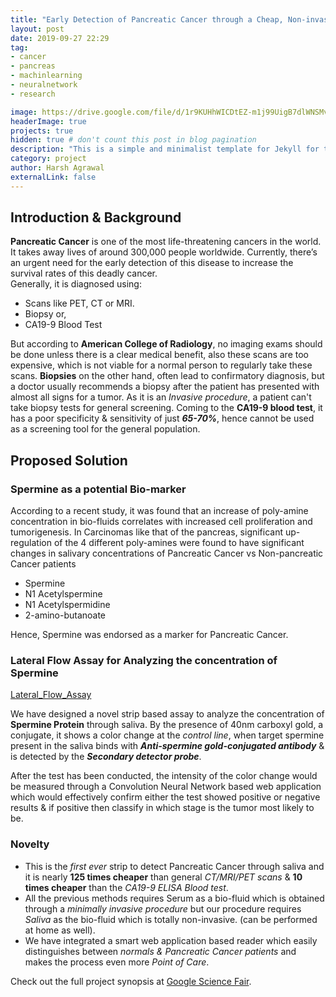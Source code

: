 ```yaml
---
title: "Early Detection of Pancreatic Cancer through a Cheap, Non-invasive Salivary Test"
layout: post
date: 2019-09-27 22:29
tag: 
- cancer
- pancreas
- machinlearning
- neuralnetwork
- research

image: https://drive.google.com/file/d/1r9KUHhWICDtEZ-m1j99UigB7dlWNSMvc/view?usp=sharing
headerImage: true
projects: true
hidden: true # don't count this post in blog pagination
description: "This is a simple and minimalist template for Jekyll for those who likes to eat noodles."
category: project
author: Harsh Agrawal
externalLink: false
---
```


## Introduction & Background

**Pancreatic Cancer** is one of the most life-threatening cancers in the world. It takes away lives of around 300,000 people worldwide. Currently, there’s an urgent need for the early detection of this disease to increase the survival rates of this deadly cancer.   
Generally, it is diagnosed using:
- Scans like PET, CT or MRI.  
- Biopsy or,
- CA19-9 Blood Test

But according to **American College of Radiology**, no imaging exams should be done unless there is a clear medical benefit, also these scans are too expensive, which is not viable for a normal person to regularly take these scans. 
**Biopsies** on the other hand, often lead to confirmatory diagnosis, but a doctor usually recommends a biopsy after the patient has presented with almost all signs for a tumor. As it is an _Invasive procedure_, a patient can't take biopsy tests for general screening. 
Coming to the **CA19-9 blood test**, it has a poor specificity & sensitivity of just **_65-70%_**, hence cannot be used as a screening tool for the general population. 

## Proposed Solution

### Spermine as a potential Bio-marker

According to a recent study, it was found that an increase of poly-amine concentration in bio-fluids correlates with increased cell proliferation and tumorigenesis. In Carcinomas like that of the pancreas, significant  up-regulation of the 4 different poly-amines were found to have significant changes in salivary concentrations of Pancreatic Cancer vs Non-pancreatic Cancer patients 
- Spermine
- N1 Acetylspermine
- N1 Acetylspermidine
- 2-amino-butanoate 

Hence, Spermine was endorsed as a marker for Pancreatic Cancer.

### Lateral Flow Assay for Analyzing the concentration of Spermine

[Lateral_Flow_Assay](https://groeptms1316.files.wordpress.com/2013/02/assay-config.jpg)

We have designed a novel strip based assay to analyze the concentration of **Spermine Protein**  through saliva. By the presence of 40nm carboxyl gold, a conjugate, it shows a color change at the _control line_, when target spermine present in the saliva binds with **_Anti-spermine gold-conjugated antibody_** & is detected by the **_Secondary detector probe_**.  

After the test has been conducted, the intensity of the color change would be measured through a Convolution Neural Network based web application which would effectively confirm either the test showed positive or negative results & if positive then classify in which stage is the tumor most likely to be. 

### Novelty
* This is the _first ever_ strip to detect Pancreatic Cancer through saliva and it is nearly **125 times cheaper** than general _CT/MRI/PET scans_ & **10 times cheaper** than the _CA19-9 ELISA Blood test_.
* All the previous methods requires Serum as a bio-fluid which is obtained through a _minimally invasive procedure_ but our procedure requires _Saliva_ as the bio-fluid which is totally non-invasive. (can be performed at home as well). 
* We have integrated a smart web application based reader which easily distinguishes between _normals & Pancreatic Cancer patients_ and makes the process even more _Point of Care_.

Check out the full project synopsis at [Google Science Fair](https://www.googlesciencefair.com/projects/2018/1e2bf23dd1fad8110ab15c43dddaef4081c30fae2f40e613d6237f7bd049d1b6).
